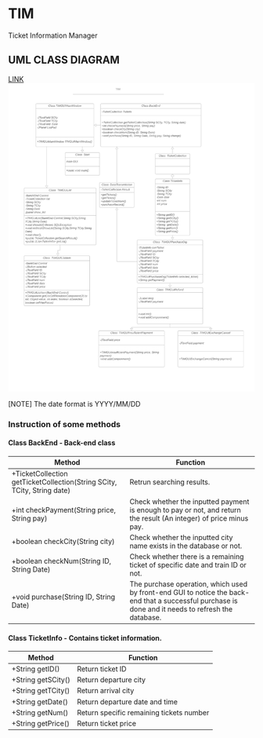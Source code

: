 # TIM

Ticket Information Manager

## UML CLASS DIAGRAM
[LINK](https://www.lucidchart.com/invitations/accept/94408bc6-9124-4f77-ad66-c5bef60a92b4)
![image](https://github.com/LeeYatSan/TIM/blob/master/TIM.svg)

[NOTE] The date format is YYYY/MM/DD

### Instruction of some methods

#### Class BackEnd - Back-end class
 
|     Method      |  Function  |
| ----------------------- | ------------- |
| +TicketCollection getTicketCollection(String SCity, TCity, String date)    | Retrun searching results. |
| +int checkPayment(String price, String pay)    | Check whether the inputted payment is enough to pay or not, and return the result (An integer) of price minus pay.  |
| +boolean checkCity(String city) | Check whether the inputted city name exists in the database or not. |
| +boolean checkNum(String ID, String Date) | Check whether there is a remaining ticket of specific date and train ID or not. |
| +void purchase(String ID, String Date) | The purchase operation, which used by front-end GUI to notice the back-end that a successful purchase is done and it needs to refresh the database.  |


#### Class TicketInfo - Contains ticket information.
 
|     Method         |  Function  |
| ---------------    | ------------- |
| +String getID()    | Return ticket ID |
| +String getSCity() | Return departure city |
| +String getTCity() | Return arrival city |
| +String getDate()  | Return departure date and time |
| +String getNum()   | Return specific remaining tickets number |
| +String getPrice() | Return ticket price |
